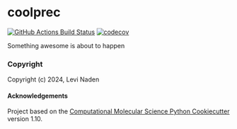 coolprec
==============================
[//]: # (Badges)
[![GitHub Actions Build Status](https://github.com/REPLACE_WITH_OWNER_ACCOUNT/coolprec/workflows/CI/badge.svg)](https://github.com/REPLACE_WITH_OWNER_ACCOUNT/coolprec/actions?query=workflow%3ACI)
[![codecov](https://codecov.io/gh/REPLACE_WITH_OWNER_ACCOUNT/coolprec/branch/main/graph/badge.svg)](https://codecov.io/gh/REPLACE_WITH_OWNER_ACCOUNT/coolprec/branch/main)


Something awesome is about to happen

### Copyright

Copyright (c) 2024, Levi Naden


#### Acknowledgements
 
Project based on the 
[Computational Molecular Science Python Cookiecutter](https://github.com/molssi/cookiecutter-cms) version 1.10.
